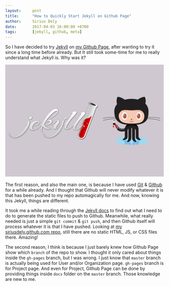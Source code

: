 ```yaml
---
layout:     post
title:      "How to Quickly Start Jekyll on Github Page"
author:     Sirius Dely
date:       2017-04-03 16:00:00 +0700
tags:       [jekyll, github, meta]
---
```


So I have decided to try [Jekyll](https://jekyllrb.com) on [my Github Page](https://siriusdely.github.io), after wanting to try it since a long time before already. But It still took some-time for me to really understand what Jekyll is. Why was it?

![Jekyll & Octocat](/assets/images/jekyll-and-octocat.jpg)

The first reason, and also the main one, is because I have used [Git](https://git-scm.com) & [Github](https://github.com/siriusdely) for a while already. And I thought that Github will never modify whatever it is that has been pushed to my repo automagically for me. And now, knowing this Jekyll, things are different.

It took me a while reading through the [Jekyll docs][jekyll-docs] to find out what I need to do to generate the static files to push to Github. Meanwhile, what really needed is just a simple `git commit` & `git push`, and then Github itself will process whatever it is that I have pushed. Looking at [my siriusdely.github.com repo](https://github.com/siriusdely/siriusdely.github.com), still there are no static HTML, JS, or CSS files there. Amazing!

The second reason, I think is because I just barely knew how Github Page show which `branch` of the repo to show. I thought it only cared about things inside the `gh-pages` branch, but I was wrong. I just know that `master` branch is actually being used for User and/or Organization page. `gh-pages` branch is for Project page. And even for Project, Github Page can be done by providing things inside `docs` folder on the `master` branch. Those knowledge are new to me.

[jekyll-docs]: https://jekyllrb.com/docs/home
